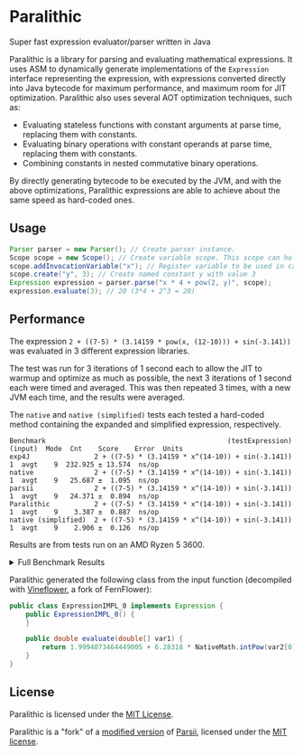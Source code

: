 # Paralithic

Super fast expression evaluator/parser written in Java

Paralithic is a library for parsing and evaluating mathematical expressions. It uses ASM to dynamically
generate implementations of the `Expression` interface representing the expression, with expressions converted directly
into Java bytecode for maximum performance, and maximum room for JIT optimization. Paralithic also uses several AOT
optimization techniques, such as:
* Evaluating stateless functions with constant arguments at parse time, replacing them with constants.
* Evaluating binary operations with constant operands at parse time, replacing them with constants.
* Combining constants in nested commutative binary operations.

By directly generating bytecode to be executed by the JVM, and with the above optimizations, Paralithic expressions are
able to achieve about the same speed as hard-coded ones.

## Usage

```java
Parser parser = new Parser(); // Create parser instance.
Scope scope = new Scope(); // Create variable scope. This scope can hold both constants and invocation variables.
scope.addInvocationVariable("x"); // Register variable to be used in calls to #evaluate. Values are passed in the order they are registered.
scope.create("y", 3); // Create named constant y with value 3
Expression expression = parser.parse("x * 4 + pow(2, y)", scope);
expression.evaluate(3); // 20 (3*4 + 2^3 = 20)
```


## Performance

The expression `2 + ((7-5) * (3.14159 * pow(x, (12-10))) + sin(-3.141))` was evaluated in 3 different expression libraries.

The test was run for 3 iterations of 1 second each to allow the JIT to warmup and optimize as much as possible,
the next 3 iterations of 1 second each were timed and averaged.
This was then repeated 3 times, with a new JVM each time, and the results were averaged.

The `native` and `native (simplified)` tests each tested a hard-coded method containing the expanded
and simplified expression, respectively.

```
Benchmark                                             (testExpression)  (input)  Mode  Cnt    Score    Error  Units
exp4J                2 + ((7-5) * (3.14159 * x^(14-10)) + sin(-3.141))        1  avgt    9  232.925 ± 13.574  ns/op
native               2 + ((7-5) * (3.14159 * x^(14-10)) + sin(-3.141))        1  avgt    9   25.687 ±  1.095  ns/op
parsii               2 + ((7-5) * (3.14159 * x^(14-10)) + sin(-3.141))        1  avgt    9   24.371 ±  0.894  ns/op
Paralithic           2 + ((7-5) * (3.14159 * x^(14-10)) + sin(-3.141))        1  avgt    9    3.387 ±  0.887  ns/op
native (simplified)  2 + ((7-5) * (3.14159 * x^(14-10)) + sin(-3.141))        1  avgt    9    2.906 ±  0.126  ns/op
```

Results are from tests run on an AMD Ryzen 5 3600.

<details>
<summary>Full Benchmark Results</summary>

```
Benchmark                                                                     (testExpression)  (input)  Mode  Cnt    Score    Error  Units
PerformanceTest.exp4JPerformance                                                             2        1  avgt    9   28.913 ±  3.445  ns/op
PerformanceTest.exp4JPerformance                                                             2     1000  avgt    9   28.767 ±  2.215  ns/op
PerformanceTest.exp4JPerformance                                                             2    23422  avgt    9   26.696 ±  1.242  ns/op
PerformanceTest.exp4JPerformance                                               2 + 3.14159 * x        1  avgt    9   49.046 ±  3.008  ns/op
PerformanceTest.exp4JPerformance                                               2 + 3.14159 * x     1000  avgt    9   54.834 ± 17.179  ns/op
PerformanceTest.exp4JPerformance                                               2 + 3.14159 * x    23422  avgt    9   50.308 ±  5.501  ns/op
PerformanceTest.exp4JPerformance             2 + ((7-5) * (3.14159 * x^(14-10)) + sin(-3.141))        1  avgt    9  232.925 ± 13.574  ns/op
PerformanceTest.exp4JPerformance             2 + ((7-5) * (3.14159 * x^(14-10)) + sin(-3.141))     1000  avgt    9  238.926 ± 23.293  ns/op
PerformanceTest.exp4JPerformance             2 + ((7-5) * (3.14159 * x^(14-10)) + sin(-3.141))    23422  avgt    9  239.316 ± 26.309  ns/op
PerformanceTest.nativePerformance                                                            2        1  avgt    9   25.070 ±  0.453  ns/op
PerformanceTest.nativePerformance                                                            2     1000  avgt    9   25.297 ±  0.309  ns/op
PerformanceTest.nativePerformance                                                            2    23422  avgt    9   25.619 ±  1.581  ns/op
PerformanceTest.nativePerformance                                              2 + 3.14159 * x        1  avgt    9   25.227 ±  0.433  ns/op
PerformanceTest.nativePerformance                                              2 + 3.14159 * x     1000  avgt    9   25.551 ±  1.514  ns/op
PerformanceTest.nativePerformance                                              2 + 3.14159 * x    23422  avgt    9   24.988 ±  0.341  ns/op
PerformanceTest.nativePerformance            2 + ((7-5) * (3.14159 * x^(14-10)) + sin(-3.141))        1  avgt    9   25.687 ±  1.095  ns/op
PerformanceTest.nativePerformance            2 + ((7-5) * (3.14159 * x^(14-10)) + sin(-3.141))     1000  avgt    9   25.863 ±  1.797  ns/op
PerformanceTest.nativePerformance            2 + ((7-5) * (3.14159 * x^(14-10)) + sin(-3.141))    23422  avgt    9   24.934 ±  0.266  ns/op
PerformanceTest.nativePerformanceSimplified                                                  2        1  avgt    9    2.870 ±  0.063  ns/op
PerformanceTest.nativePerformanceSimplified                                                  2     1000  avgt    9    2.934 ±  0.238  ns/op
PerformanceTest.nativePerformanceSimplified                                                  2    23422  avgt    9    2.892 ±  0.108  ns/op
PerformanceTest.nativePerformanceSimplified                                    2 + 3.14159 * x        1  avgt    9    2.933 ±  0.126  ns/op
PerformanceTest.nativePerformanceSimplified                                    2 + 3.14159 * x     1000  avgt    9    2.880 ±  0.043  ns/op
PerformanceTest.nativePerformanceSimplified                                    2 + 3.14159 * x    23422  avgt    9    2.950 ±  0.214  ns/op
PerformanceTest.nativePerformanceSimplified  2 + ((7-5) * (3.14159 * x^(14-10)) + sin(-3.141))        1  avgt    9    2.906 ±  0.126  ns/op
PerformanceTest.nativePerformanceSimplified  2 + ((7-5) * (3.14159 * x^(14-10)) + sin(-3.141))     1000  avgt    9    2.937 ±  0.297  ns/op
PerformanceTest.nativePerformanceSimplified  2 + ((7-5) * (3.14159 * x^(14-10)) + sin(-3.141))    23422  avgt    9    2.900 ±  0.115  ns/op
PerformanceTest.paralithicPerformance                                                        2        1  avgt    9    6.478 ±  0.203  ns/op
PerformanceTest.paralithicPerformance                                                        2     1000  avgt    9    6.435 ±  0.221  ns/op
PerformanceTest.paralithicPerformance                                                        2    23422  avgt    9    6.503 ±  0.139  ns/op
PerformanceTest.paralithicPerformance                                          2 + 3.14159 * x        1  avgt    9    1.041 ±  0.012  ns/op
PerformanceTest.paralithicPerformance                                          2 + 3.14159 * x     1000  avgt    9    1.053 ±  0.047  ns/op
PerformanceTest.paralithicPerformance                                          2 + 3.14159 * x    23422  avgt    9    1.061 ±  0.042  ns/op
PerformanceTest.paralithicPerformance        2 + ((7-5) * (3.14159 * x^(14-10)) + sin(-3.141))        1  avgt    9    3.387 ±  0.887  ns/op
PerformanceTest.paralithicPerformance        2 + ((7-5) * (3.14159 * x^(14-10)) + sin(-3.141))     1000  avgt    9    3.111 ±  0.150  ns/op
PerformanceTest.paralithicPerformance        2 + ((7-5) * (3.14159 * x^(14-10)) + sin(-3.141))    23422  avgt    9    3.158 ±  0.263  ns/op
PerformanceTest.parsiiPerformance                                                            2        1  avgt    9    1.407 ±  0.079  ns/op
PerformanceTest.parsiiPerformance                                                            2     1000  avgt    9    1.401 ±  0.023  ns/op
PerformanceTest.parsiiPerformance                                                            2    23422  avgt    9    1.410 ±  0.072  ns/op
PerformanceTest.parsiiPerformance                                              2 + 3.14159 * x        1  avgt    9    5.253 ±  0.400  ns/op
PerformanceTest.parsiiPerformance                                              2 + 3.14159 * x     1000  avgt    9    5.170 ±  0.380  ns/op
PerformanceTest.parsiiPerformance                                              2 + 3.14159 * x    23422  avgt    9    5.130 ±  0.119  ns/op
PerformanceTest.parsiiPerformance            2 + ((7-5) * (3.14159 * x^(14-10)) + sin(-3.141))        1  avgt    9   24.371 ±  0.894  ns/op
PerformanceTest.parsiiPerformance            2 + ((7-5) * (3.14159 * x^(14-10)) + sin(-3.141))     1000  avgt    9   24.020 ±  0.765  ns/op
PerformanceTest.parsiiPerformance            2 + ((7-5) * (3.14159 * x^(14-10)) + sin(-3.141))    23422  avgt    9   24.178 ±  1.397  ns/op
```

</details>

Paralithic generated the following class from the input function
(decompiled with [Vineflower](https://vineflower.org/), a fork of FernFlower):
```java
public class ExpressionIMPL_0 implements Expression {
    public ExpressionIMPL_0() {
    }

    public double evaluate(double[] var1) {
        return 1.9994073464449005 + 6.28318 * NativeMath.intPow(var2[0], 4.0);
    }
}
```

## License

Paralithic is licensed under the [MIT License](https://github.com/PolyhedralDev/Paralithic/blob/master/LICENSE).

Paralithic is a "fork" of a [modified version](https://github.com/PolyhedralDev/parsii) of
[Parsii](https://github.com/scireum/parsii), licensed under the [MIT license](https://github.com/scireum/parsii/blob/develop/LICENSE).

